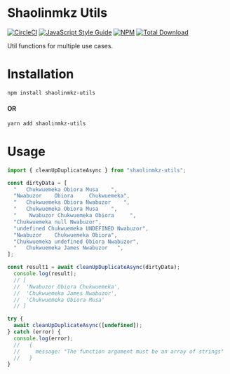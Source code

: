 # Shaolinmkz Utils

[![CircleCI](https://circleci.com/gh/shaolinmkz/shaolinmkz-utils.svg?style=svg&circle-token=516f01628d30c969eebbe350373bed767e621e1f)](https://circleci.com/gh/shaolinmkz/shaolinmkz-utils) [![JavaScript Style Guide](https://img.shields.io/badge/code_style-standard-brightgreen.svg)](https://standardjs.com) [![NPM](https://img.shields.io/npm/v/shaolinmkz-utils.svg)](https://www.npmjs.com/package/shaolinmkz-utils) [![Total Download](https://img.shields.io/npm/dt/shaolinmkz-utils.svg)](https://www.npmjs.com/package/shaolinmkz-utils)

Util functions for multiple use cases.

# Installation

```sh
npm install shaolinmkz-utils
```
#### OR

```sh
yarn add shaolinmkz-utils
```

# Usage

```js
import { cleanUpDuplicateAsync } from "shaolinmkz-utils";

const dirtyData = [
  "   Chukwuemeka Obiora Musa    ",
  "Nwabuzor    Obiora     Chukwuemeka",
  "   Chukwuemeka Obiora Nwabuzor    ",
  "   Chukwuemeka Obiora Musa    ",
  "    Nwabuzor Chukwuemeka Obiora     ",
  "Chukwuemeka null Nwabuzor",
  "undefined Chukwuemeka UNDEFINED Nwabuzor",
  "Nwabuzor    Chukwuemeka Obiora",
  "Chukwuemeka undefined Obiora Nwabuzor",
  "   Chukwuemeka James Nwabuzor   ",
];

const result1 = await cleanUpDuplicateAsync(dirtyData);
  console.log(result);
  // [
  //  'Nwabuzor Obiora Chukwuemeka',
  //  'Chukwuemeka James Nwabuzor',
  //  'Chukwuemeka Obiora Musa'
  // ]

try {
  await cleanUpDuplicateAsync([undefined]);
} catch (error) {
  console.log(error);
  //   {
  //     message: "The function argument must be an array of strings"
  //   }
}
```
